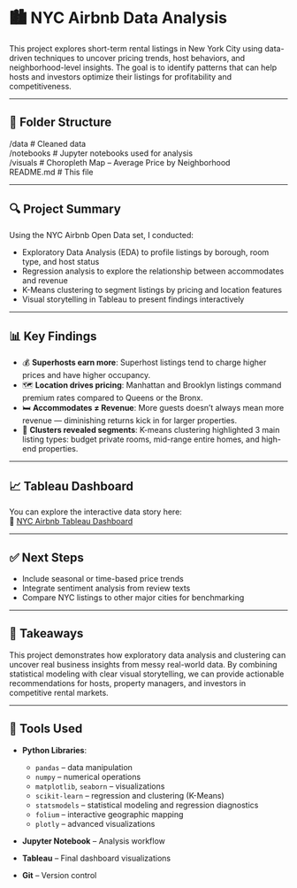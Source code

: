 # 🏙️ NYC Airbnb Data Analysis

This project explores short-term rental listings in New York City using data-driven techniques to uncover pricing trends, host behaviors, and neighborhood-level insights. The goal is to identify patterns that can help hosts and investors optimize their listings for profitability and competitiveness.

---

## 📁 Folder Structure

/data             # Cleaned data  
/notebooks        # Jupyter notebooks used for analysis  
/visuals          # Choropleth Map – Average Price by Neighborhood  
README.md         # This file  

---

## 🔍 Project Summary

Using the NYC Airbnb Open Data set, I conducted:

- Exploratory Data Analysis (EDA) to profile listings by borough, room type, and host status  
- Regression analysis to explore the relationship between accommodates and revenue  
- K-Means clustering to segment listings by pricing and location features  
- Visual storytelling in Tableau to present findings interactively  

---

## 📊 Key Findings

- 💰 **Superhosts earn more**: Superhost listings tend to charge higher prices and have higher occupancy.  
- 🗺️ **Location drives pricing**: Manhattan and Brooklyn listings command premium rates compared to Queens or the Bronx.  
- 🛏️ **Accommodates ≠ Revenue**: More guests doesn’t always mean more revenue — diminishing returns kick in for larger properties.  
- 📌 **Clusters revealed segments**: K-means clustering highlighted 3 main listing types: budget private rooms, mid-range entire homes, and high-end properties.

---

## 📈 Tableau Dashboard

You can explore the interactive data story here:  
🔗 [NYC Airbnb Tableau Dashboard](https://public.tableau.com/app/profile/rhys.ingalls/viz/NYCAirbnbDataAnalysis_17507221661720/NYCAirBnbAnalysis?publish=yes)

---

## ✅ Next Steps

- Include seasonal or time-based price trends  
- Integrate sentiment analysis from review texts  
- Compare NYC listings to other major cities for benchmarking  

---

## 🧠 Takeaways

This project demonstrates how exploratory data analysis and clustering can uncover real business insights from messy real-world data. By combining statistical modeling with clear visual storytelling, we can provide actionable recommendations for hosts, property managers, and investors in competitive rental markets.

---

## 📎 Tools Used

- **Python Libraries**:  
  - `pandas` – data manipulation  
  - `numpy` – numerical operations  
  - `matplotlib`, `seaborn` – visualizations  
  - `scikit-learn` – regression and clustering (K-Means)  
  - `statsmodels` – statistical modeling and regression diagnostics  
  - `folium` – interactive geographic mapping  
  - `plotly` – advanced visualizations  

- **Jupyter Notebook** – Analysis workflow  
- **Tableau** – Final dashboard visualizations  
- **Git** – Version control  
